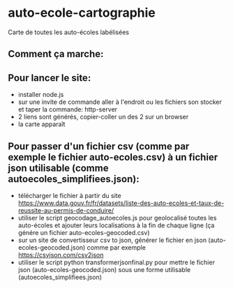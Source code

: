 # auto-ecole-cartographie
Carte de toutes les auto-écoles labélisées

## Comment ça marche:

## Pour lancer le site:

- installer node.js
- sur une invite de commande aller à l'endroit ou les fichiers son stocker et taper la commande: http-server
- 2 liens sont générés, copier-coller un des 2 sur un browser
- la carte apparaît

## Pour passer d'un fichier csv (comme par exemple le fichier auto-ecoles.csv) à un fichier json utilisable (comme autoecoles_simplifiees.json):

- télécharger le fichier à partir du site https://www.data.gouv.fr/fr/datasets/liste-des-auto-ecoles-et-taux-de-reussite-au-permis-de-conduire/
- utiliser le script geocodage_autoecoles.js pour geolocalisé toutes les auto-écoles et ajouter leurs localisations à la fin de chaque ligne (ça génére un fichier auto-ecoles-geocoded.csv)
- sur un site de convertisseur csv to json, générer le fichier en json (auto-ecoles-geocoded.json) comme par exemple https://csvjson.com/csv2json
- utiliser le script python transformerjsonfinal.py pour mettre le fichier json (auto-ecoles-geocoded.json) sous une forme utilisable (autoecoles_simplifiees.json)

